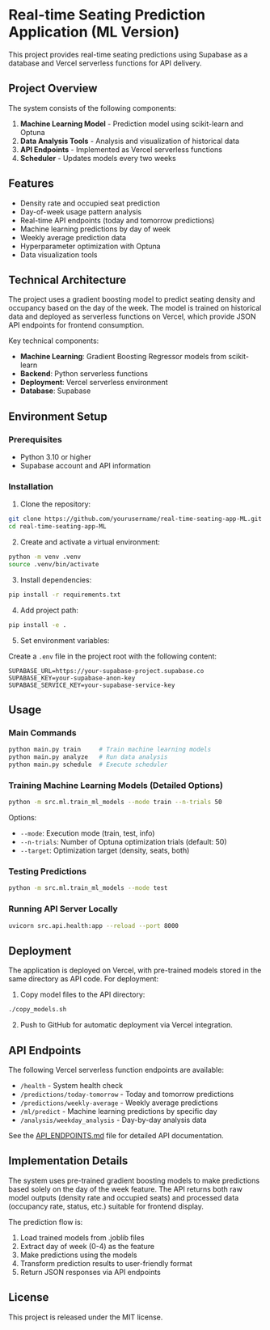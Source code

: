 # Real-time Seating Prediction Application (ML Version)

This project provides real-time seating predictions using Supabase as a database and Vercel serverless functions for API delivery.

## Project Overview

The system consists of the following components:

1. **Machine Learning Model** - Prediction model using scikit-learn and Optuna
2. **Data Analysis Tools** - Analysis and visualization of historical data
3. **API Endpoints** - Implemented as Vercel serverless functions
4. **Scheduler** - Updates models every two weeks

## Features

- Density rate and occupied seat prediction
- Day-of-week usage pattern analysis
- Real-time API endpoints (today and tomorrow predictions)
- Machine learning predictions by day of week
- Weekly average prediction data
- Hyperparameter optimization with Optuna
- Data visualization tools

## Technical Architecture

The project uses a gradient boosting model to predict seating density and occupancy based on the day of the week. The model is trained on historical data and deployed as serverless functions on Vercel, which provide JSON API endpoints for frontend consumption.

Key technical components:

- **Machine Learning**: Gradient Boosting Regressor models from scikit-learn
- **Backend**: Python serverless functions
- **Deployment**: Vercel serverless environment
- **Database**: Supabase

## Environment Setup

### Prerequisites

- Python 3.10 or higher
- Supabase account and API information

### Installation

1. Clone the repository:

```bash
git clone https://github.com/yourusername/real-time-seating-app-ML.git
cd real-time-seating-app-ML
```

2. Create and activate a virtual environment:

```bash
python -m venv .venv
source .venv/bin/activate
```

3. Install dependencies:

```bash
pip install -r requirements.txt
```

4. Add project path:

```bash
pip install -e .
```

5. Set environment variables:

Create a `.env` file in the project root with the following content:

```
SUPABASE_URL=https://your-supabase-project.supabase.co
SUPABASE_KEY=your-supabase-anon-key
SUPABASE_SERVICE_KEY=your-supabase-service-key
```

## Usage

### Main Commands

```bash
python main.py train     # Train machine learning models
python main.py analyze   # Run data analysis
python main.py schedule  # Execute scheduler
```

### Training Machine Learning Models (Detailed Options)

```bash
python -m src.ml.train_ml_models --mode train --n-trials 50
```

Options:

- `--mode`: Execution mode (train, test, info)
- `--n-trials`: Number of Optuna optimization trials (default: 50)
- `--target`: Optimization target (density, seats, both)

### Testing Predictions

```bash
python -m src.ml.train_ml_models --mode test
```

### Running API Server Locally

```bash
uvicorn src.api.health:app --reload --port 8000
```

## Deployment

The application is deployed on Vercel, with pre-trained models stored in the same directory as API code. For deployment:

1. Copy model files to the API directory:

```bash
./copy_models.sh
```

2. Push to GitHub for automatic deployment via Vercel integration.

## API Endpoints

The following Vercel serverless function endpoints are available:

- `/health` - System health check
- `/predictions/today-tomorrow` - Today and tomorrow predictions
- `/predictions/weekly-average` - Weekly average predictions
- `/ml/predict` - Machine learning predictions by specific day
- `/analysis/weekday_analysis` - Day-by-day analysis data

See the [API_ENDPOINTS.md](API_ENDPOINTS.md) file for detailed API documentation.

## Implementation Details

The system uses pre-trained gradient boosting models to make predictions based solely on the day of the week feature. The API returns both raw model outputs (density rate and occupied seats) and processed data (occupancy rate, status, etc.) suitable for frontend display.

The prediction flow is:

1. Load trained models from .joblib files
2. Extract day of week (0-4) as the feature
3. Make predictions using the models
4. Transform prediction results to user-friendly format
5. Return JSON responses via API endpoints

## License

This project is released under the MIT license.

